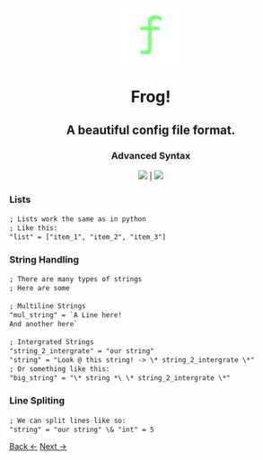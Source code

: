 <div align="center">
<img src="../media/frog-icon.png" height="100">

# Frog!
## A beautiful config file format.
### Advanced Syntax
<a href="http://vimp.rhhen.xyz/Licenses/lookinggood/lice/LICENSE.html"><img src="https://badgen.net/static/license/VIMPPDL%201.0.2/black"></a>
|
<a href="http://go.dev/"><img src="http://badgen.net/static/Go/1.24?icon=https%3A%2F%2Fgo.dev%2Fblog%2Fgo-brand%2FGo-Logo%2FSVG%2FGo-Logo_White.svg"></a>
</div>

### Lists
```
; Lists work the same as in python
; Like this:
"list" = ["item_1", "item_2", "item_3"]
```
### String Handling
```
; There are many types of strings
; Here are some

; Multiline Strings
"mul_string" = `A Line here!
And another here`

; Intergrated Strings
"string_2_intergrate" = "our string"
"string" = "Look @ this string! -> \* string_2_intergrate \*"
; Or something like this:
"big_string" = "\* string *\ \* string_2_intergrate \*"
```
### Line Spliting
```
; We can split lines like so:
"string" = "our string" \& "int" = 5
```
<a href="syntax.md">Back <-</a>
<a href="func.md">Next -></a>